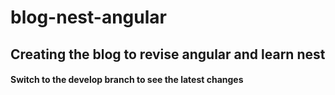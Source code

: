 # blog-nest-angular

## Creating the blog to revise angular and learn nest

#### Switch to the develop branch to see the latest changes
